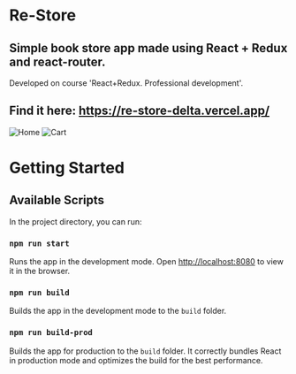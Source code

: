 # Re-Store
Simple book store app made using React + Redux and react-router.
---
Developed on course 'React+Redux. Professional development'.

## Find it here: https://re-store-delta.vercel.app/

![Home](https://user-images.githubusercontent.com/64366037/145673993-8dbef5b0-ebf7-44a4-8568-45a89120dad1.png)
![Cart](https://user-images.githubusercontent.com/64366037/145674038-a5aecb05-5d65-4088-903a-be410ad92670.png)



# Getting Started

## Available Scripts

In the project directory, you can run:

### `npm run start`

Runs the app in the development mode.
Open [http://localhost:8080](http://localhost:8080) to view it in the browser.

### `npm run build`

Builds the app in the development mode to the `build` folder.

### `npm run build-prod`

Builds the app for production to the `build` folder.
It correctly bundles React in production mode and optimizes the build for the best performance.
